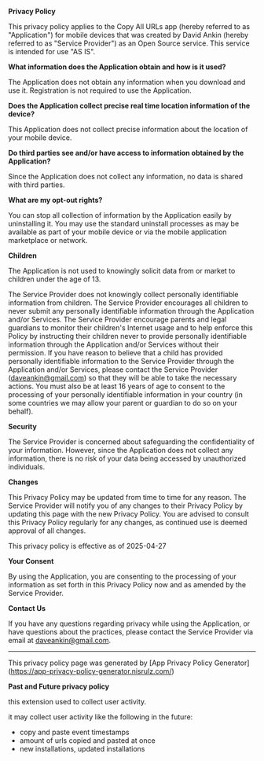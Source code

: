 **Privacy Policy**

This privacy policy applies to the Copy All URLs app (hereby referred to
as "Application") for mobile devices that was created by David Ankin
(hereby referred to as "Service Provider") as an Open Source service. This
service is intended for use "AS IS".

**What information does the Application obtain and how is it used?**

The Application does not obtain any information when you download and use it.
Registration is not required to use the Application.

**Does the Application collect precise real time location information of the
  device?**

This Application does not collect precise information about the location of
your mobile device.

**Do third parties see and/or have access to information obtained by the
  Application?**

Since the Application does not collect any information, no data is shared with
third parties.

**What are my opt-out rights?**

You can stop all collection of information by the Application easily by
uninstalling it. You may use the standard uninstall processes as may be
available as part of your mobile device or via the mobile application
marketplace or network.

**Children**

The Application is not used to knowingly solicit data from or market to
children under the age of 13.

The Service Provider does not knowingly collect personally identifiable
information from children. The Service Provider encourages all children to
never submit any personally identifiable information through the Application
and/or Services. The Service Provider encourage parents and legal guardians
to monitor their children's Internet usage and to help enforce this Policy by
instructing their children never to provide personally identifiable
information through the Application and/or Services without their permission.
If you have reason to believe that a child has provided personally
identifiable information to the Service Provider through the Application
and/or Services, please contact the Service Provider (daveankin@gmail.com) so
that they will be able to take the necessary actions. You must also be at
least 16 years of age to consent to the processing of your personally
identifiable information in your country (in some countries we may allow your
parent or guardian to do so on your behalf).

**Security**

The Service Provider is concerned about safeguarding the confidentiality of
your information. However, since the Application does not collect any
information, there is no risk of your data being accessed by unauthorized
individuals.

**Changes**

This Privacy Policy may be updated from time to time for any reason. The
Service Provider will notify you of any changes to their Privacy Policy by
updating this page with the new Privacy Policy. You are advised to consult
this Privacy Policy regularly for any changes, as continued use is deemed
approval of all changes.

This privacy policy is effective as of 2025-04-27

**Your Consent**

By using the Application, you are consenting to the processing of your
information as set forth in this Privacy Policy now and as amended by the
Service Provider.

**Contact Us**

If you have any questions regarding privacy while using the Application, or
have questions about the practices, please contact the Service Provider via
email at daveankin@gmail.com.

* * *

This privacy policy page was generated by [App Privacy Policy Generator]
(https://app-privacy-policy-generator.nisrulz.com/)


**Past and Future privacy policy**

this extension used to collect user activity.

it may collect user activity like the following in the future:

* copy and paste event timestamps
* amount of urls copied and pasted at once
* new installations, updated installations
